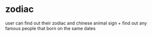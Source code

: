 # zodiac
user can find out their zodiac and chinese animal sign + find out any famous people that born on the same dates

